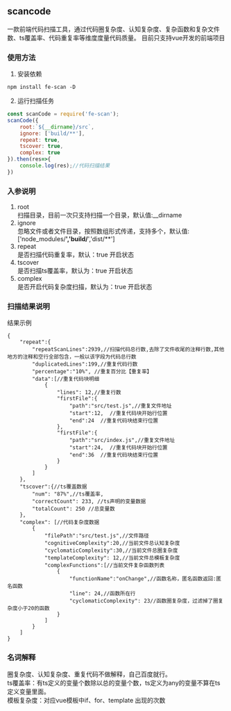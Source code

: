 ## scancode
一款前端代码扫描工具，通过代码圈复杂度、认知复杂度、复杂函数和复杂文件数、ts覆盖率、代码重复率等维度度量代码质量。
目前只支持vue开发的前端项目


### 使用方法
1. 安装依赖

```
npm install fe-scan -D
```
2. 运行扫描任务

```javascript
const scanCode = require('fe-scan');
scanCode({
	root:`${__dirname}/src`,
	ignore: ['build/**'],
	repeat: true,
	tscover: true,
	complex: true
}).then(res=>{
	console.log(res);//代码扫描结果
})

```
### 入参说明
1. root  
扫描目录，目前一次只支持扫描一个目录，默认值:__dirname  
2. ignore  
忽略文件或者文件目录，按照数组形式传递，支持多个，默认值: ['node_modules/**','build/**','dist/**']  
3. repeat  
是否扫描代码重复率，默认：true 开启状态  
4. tscover  
是否扫描ts覆盖率，默认为：true 开启状态
5. complex  
是否开启代码复杂度扫描，默认为：true 开启状态
### 扫描结果说明
结果示例

```
{
	"repeat":{
		"repeatScanLines":2939,//扫描代码总行数,去除了文件收尾的注释行数,其他地方的注释和空行全部包含，一般以该字段为代码总行数
		"duplicatedLines":199,//重复代码行数
		"percentage":"10%", //重复百分比【重复率】
		"data":[//重复代码块明细
			{
				"lines": 12,//重复行数
				"firstFile":{
					"path":"src/test.js",//重复文件地址
					"start":12,  //重复代码块开始行位置
					"end":24  //重复代码块结束行位置
				},
				"firstFile":{
					"path":"src/index.js",//重复文件地址
					"start":24,  //重复代码块开始行位置
					"end":36  //重复代码块结束行位置
				}
			}
		]
	},
	"tscover":{//ts覆盖数据
		"num": "87%",//ts覆盖率,
		"correctCount": 233, //ts声明的变量数据
		"totalCount": 250 //总变量数
	},
	"complex": [//代码复杂度数据
		{
			"filePath":"src/test.js",//文件路径
			"cognitiveComplexity":20,//当前文件总认知复杂度
			"cyclomaticComplexity":30,//当前文件总圈复杂度
			"templateComplexity": 12,//当前文件总模板复杂度
			"complexFunctions":[//当前文件复杂函数列表
				{
					"functionName":"onChange",//函数名称，匿名函数返回:匿名函数
					"line": 24,//函数所在行
					"cyclomaticComplexity": 23//函数圈复杂度，过滤掉了圈复杂度小于20的函数
				}
			]
		}
	]
}
```

### 名词解释
圈复杂度、认知复杂度、重复代码不做解释，自己百度就行。  
ts覆盖率：有ts定义的变量个数除以总的变量个数，ts定义为any的变量不算在ts定义变量里面。  
模板复杂度：对应vue模板中if、for、template 出现的次数  

